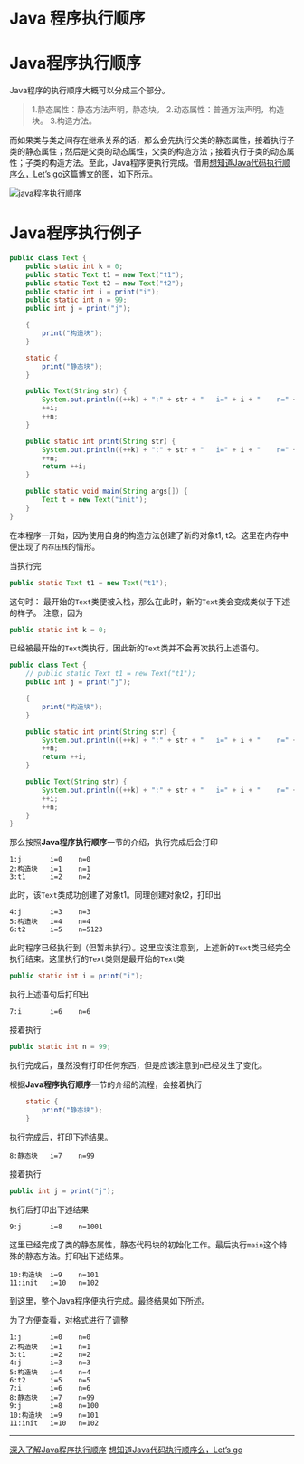 # Java 程序执行顺序

 

# Java程序执行顺序

Java程序的执行顺序大概可以分成三个部分。

> 1.静态属性：静态方法声明，静态块。 
>    2.动态属性：普通方法声明，构造块。 
>    3.构造方法。

而如果类与类之间存在继承关系的话，那么会先执行父类的静态属性，接着执行子类的静态属性；然后是父类的动态属性，父类的构造方法；接着执行子类的动态属性；子类的构造方法。至此，Java程序便执行完成。借用[想知道Java代码执行顺序么，Let’s go](https://www.jianshu.com/p/55c86e6c5c60)这篇博文的图，如下所示。

![java程序执行顺序](https://img-blog.csdn.net/20180122212730403?watermark/2/text/aHR0cDovL2Jsb2cuY3Nkbi5uZXQvdTAxMzU5NTQxOQ==/font/5a6L5L2T/fontsize/400/fill/I0JBQkFCMA==/dissolve/70/gravity/SouthEast)

# Java程序执行例子

```Java
public class Text {
    public static int k = 0;
    public static Text t1 = new Text("t1");
    public static Text t2 = new Text("t2");
    public static int i = print("i");
    public static int n = 99;
    public int j = print("j");

    {
        print("构造块");
    }

    static {
        print("静态块");
    }

    public Text(String str) {
        System.out.println((++k) + ":" + str + "   i=" + i + "    n=" + n);
        ++i;
        ++n;
    }

    public static int print(String str) {
        System.out.println((++k) + ":" + str + "   i=" + i + "    n=" + n);
        ++n;
        return ++i;
    }

    public static void main(String args[]) {
        Text t = new Text("init");
    }
}
```

在本程序一开始，因为使用自身的构造方法创建了新的对象t1, t2。这里在内存中便出现了`内存压栈`的情形。

当执行完

```Java
public static Text t1 = new Text("t1");
```

这句时： 
 最开始的`Text`类便被入栈，那么在此时，新的`Text`类会变成类似于下述的样子。 
 注意，因为

```Java
public static int k = 0;
```

已经被最开始的`Text`类执行，因此新的`Text`类并不会再次执行上述语句。

```Java
public class Text {
    // public static Text t1 = new Text("t1");
    public int j = print("j");

    {
        print("构造块");
    }

    public static int print(String str) {
        System.out.println((++k) + ":" + str + "   i=" + i + "    n=" + n);
        ++n;
        return ++i;
    }

    public Text(String str) {
        System.out.println((++k) + ":" + str + "   i=" + i + "    n=" + n);
        ++i;
        ++n;
    }
}
```

那么按照**Java程序执行顺序**一节的介绍，执行完成后会打印

```
1:j       i=0    n=0
2:构造块   i=1    n=1
3:t1      i=2    n=2
```

此时，该`Text`类成功创建了对象t1。同理创建对象t2，打印出

```
4:j       i=3    n=3
5:构造块   i=4    n=4
6:t2      i=5    n=5123
```

此时程序已经执行到（但暂未执行）。这里应该注意到，上述新的`Text`类已经完全执行结束。这里执行的`Text`类则是最开始的`Text`类

```Java
public static int i = print("i");
```

执行上述语句后打印出

```
7:i       i=6    n=6
```

接着执行

```Java
public static int n = 99;
```

执行完成后，虽然没有打印任何东西，但是应该注意到`n`已经发生了变化。

根据**Java程序执行顺序**一节的介绍的流程，会接着执行

```Java
    static {
        print("静态块");
    }
```

执行完成后，打印下述结果。

```
8:静态块   i=7    n=99
```

接着执行

```Java
public int j = print("j");
```

执行后打印出下述结果

```
9:j       i=8    n=1001
```

这里已经完成了类的静态属性，静态代码块的初始化工作。最后执行`main`这个特殊的静态方法。打印出下述结果。

```
10:构造块  i=9    n=101
11:init   i=10   n=102
```

到这里，整个Java程序便执行完成。最终结果如下所述。

为了方便查看，对格式进行了调整

```text
1:j       i=0    n=0
2:构造块   i=1    n=1
3:t1      i=2    n=2
4:j       i=3    n=3
5:构造块   i=4    n=4
6:t2      i=5    n=5
7:i       i=6    n=6
8:静态块   i=7    n=99
9:j       i=8    n=100
10:构造块  i=9    n=101
11:init   i=10   n=102
```

------

[深入了解Java程序执行顺序](https://www.cnblogs.com/greatfish/p/5771548.html) 
 [想知道Java代码执行顺序么，Let’s go](https://www.jianshu.com/p/55c86e6c5c60)
